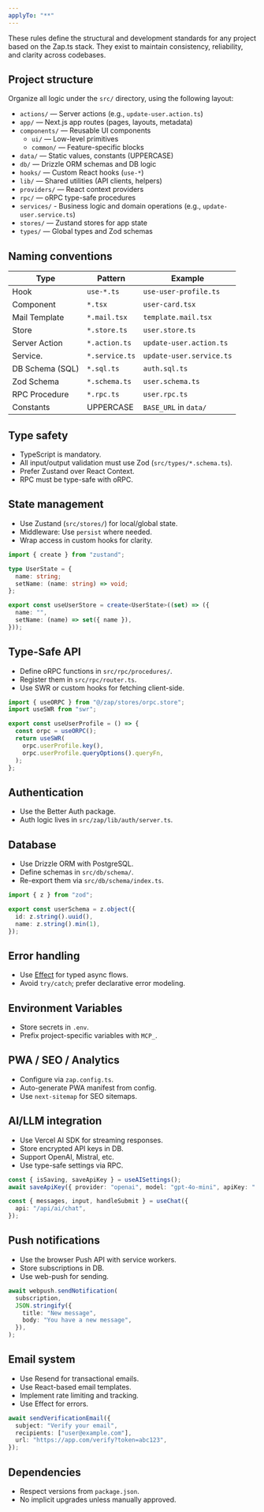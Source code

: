 ```yaml
---
applyTo: "**"
---
```


These rules define the structural and development standards for any project based on the Zap.ts stack. They exist to maintain consistency, reliability, and clarity across codebases.

## Project structure

Organize all logic under the `src/` directory, using the following layout:

- `actions/` — Server actions (e.g., `update-user.action.ts`)
- `app/` — Next.js app routes (pages, layouts, metadata)
- `components/` — Reusable UI components
  - `ui/` — Low-level primitives
  - `common/` — Feature-specific blocks
- `data/` — Static values, constants (UPPERCASE)
- `db/` — Drizzle ORM schemas and DB logic
- `hooks/` — Custom React hooks (`use-*`)
- `lib/` — Shared utilities (API clients, helpers)
- `providers/` — React context providers
- `rpc/` — oRPC type-safe procedures
- `services/` - Business logic and domain operations (e.g., `update-user.service.ts`)
- `stores/` — Zustand stores for app state
- `types/` — Global types and Zod schemas

## Naming conventions

| Type            | Pattern        | Example                  |
| --------------- | -------------- | ------------------------ |
| Hook            | `use-*.ts`     | `use-user-profile.ts`    |
| Component       | `*.tsx`        | `user-card.tsx`          |
| Mail Template   | `*.mail.tsx`   | `template.mail.tsx`      |
| Store           | `*.store.ts`   | `user.store.ts`          |
| Server Action   | `*.action.ts`  | `update-user.action.ts`  |
| Service.        | `*.service.ts` | `update-user.service.ts` |
| DB Schema (SQL) | `*.sql.ts`     | `auth.sql.ts`            |
| Zod Schema      | `*.schema.ts`  | `user.schema.ts`         |
| RPC Procedure   | `*.rpc.ts`     | `user.rpc.ts`            |
| Constants       | UPPERCASE      | `BASE_URL` in `data/`    |

## Type safety

- TypeScript is mandatory.
- All input/output validation must use Zod (`src/types/*.schema.ts`).
- Prefer Zustand over React Context.
- RPC must be type-safe with oRPC.

## State management

- Use Zustand (`src/stores/`) for local/global state.
- Middleware: Use `persist` where needed.
- Wrap access in custom hooks for clarity.

```ts
import { create } from "zustand";

type UserState = {
  name: string;
  setName: (name: string) => void;
};

export const useUserStore = create<UserState>((set) => ({
  name: "",
  setName: (name) => set({ name }),
}));
```

## Type-Safe API

- Define oRPC functions in `src/rpc/procedures/`.
- Register them in `src/rpc/router.ts`.
- Use SWR or custom hooks for fetching client-side.

```ts
import { useORPC } from "@/zap/stores/orpc.store";
import useSWR from "swr";

export const useUserProfile = () => {
  const orpc = useORPC();
  return useSWR(
    orpc.userProfile.key(),
    orpc.userProfile.queryOptions().queryFn,
  );
};
```

## Authentication

- Use the Better Auth package.
- Auth logic lives in `src/zap/lib/auth/server.ts`.

## Database

- Use Drizzle ORM with PostgreSQL.
- Define schemas in `src/db/schema/`.
- Re-export them via `src/db/schema/index.ts`.

```ts
import { z } from "zod";

export const userSchema = z.object({
  id: z.string().uuid(),
  name: z.string().min(1),
});
```

## Error handling

- Use [Effect](https://effect.website) for typed async flows.
- Avoid `try/catch`; prefer declarative error modeling.

## Environment Variables

- Store secrets in `.env`.
- Prefix project-specific variables with `MCP_`.

## PWA / SEO / Analytics

- Configure via `zap.config.ts`.
- Auto-generate PWA manifest from config.
- Use `next-sitemap` for SEO sitemaps.

## AI/LLM integration

- Use Vercel AI SDK for streaming responses.
- Store encrypted API keys in DB.
- Support OpenAI, Mistral, etc.
- Use type-safe settings via RPC.

```ts
const { isSaving, saveApiKey } = useAISettings();
await saveApiKey({ provider: "openai", model: "gpt-4o-mini", apiKey: "..." });

const { messages, input, handleSubmit } = useChat({
  api: "/api/ai/chat",
});
```

## Push notifications

- Use the browser Push API with service workers.
- Store subscriptions in DB.
- Use web-push for sending.

```ts
await webpush.sendNotification(
  subscription,
  JSON.stringify({
    title: "New message",
    body: "You have a new message",
  }),
);
```

## Email system

- Use Resend for transactional emails.
- Use React-based email templates.
- Implement rate limiting and tracking.
- Use Effect for errors.

```ts
await sendVerificationEmail({
  subject: "Verify your email",
  recipients: ["user@example.com"],
  url: "https://app.com/verify?token=abc123",
});
```

## Dependencies

- Respect versions from `package.json`.
- No implicit upgrades unless manually approved.
